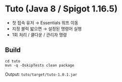 # Tuto (Java 8 / Spigot 1.16.5)

- 첫 접속 유저 → Essentials 워프 이동
- 지정 블럭 밟으면 → 설정된 명령어 실행
- 1회 처리 / 쿨다운 / 관리자 명령

## Build
```
cd tuto
mvn -q -DskipTests clean package
```
Output: `tuto/target/tuto-1.0.1.jar`
